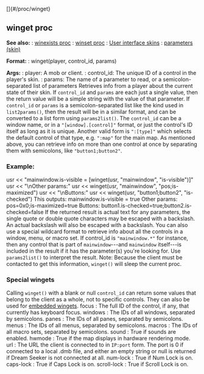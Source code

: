 []{#/proc/winget}
  ## winget proc
  **See also:**
  :   [winexists proc](ref/proc/winexists)
  :   [winset proc](ref/proc/winset)
  :   [User interface skins](ref/%7Bskin%7D)
  :   [parameters (skin)](ref/%7Bskin%7D/param)
  <!-- -->
  **Format:**
  :   winget(player, control_id, params)
  <!-- -->
  **Args:**
  :   player: A mob or client.
  :   control_id: The unique ID of a control in the player\'s skin.
  :   params: The name of a parameter to read, or a semicolon-separated
      list of parameters
  Retrieves info from a player about the current state of their skin. If
  `control_id` and `params` are each just a single value, then the return
  value will be a simple string with the value of that parameter. If
  `control_id` or `params` is a semicolon-separated list like the kind
  used in `list2params()`, then the result will be in a similar format,
  and can be converted to a list form using `params2list()`.
  The `control_id` can be a window name, or in a `"[window].[control]"`
  format, or just the control\'s ID itself as long as it is unique.
  Another valid form is `":[type]"` which selects the default control of
  that type, e.g. `":map"` for the main map. As mentioned above, you can
  retrieve info on more than one control at once by separating them with
  semicolons, like `"button1;button2"`.
  ### Example:
  usr \<\< \"mainwindow.is-visible = \[winget(usr, \"mainwindow\",
  \"is-visible\")\]\" usr \<\< \"\\nOther params:\" usr \<\< winget(usr,
  \"mainwindow\", \"pos;is-maximized\") usr \<\< \"\\nButtons:\" usr \<\<
  winget(usr, \"button1;button2\", \"is-checked\")
  This outputs: mainwindow.is-visible = true Other params:
  pos=0x0;is-maximized=true Buttons:
  button1.is-checked=true;button2.is-checked=false
  If the returned result is actual text for any parameters, the single
  quote or double quote characters may be escaped with a backslash. An
  actual backslash will also be escaped with a backslash.
  You can also use a special wildcard format to retrieve info about all
  the controls in a window, menu, or macro set. If control_id is
  `"mainwindow.*"` for instance, then any control that is part of
  `mainwindow`---and `mainwindow` itself---is included in the result if it
  has the parameter(s) you\'re looking for. Use `params2list()` to
  interpret the result.
  Note: Because the client must be contacted to get this information,
  `winget()` will sleep the current proc.
  ### Special wingets
  Calling `winget()` with a blank or null `control_id` can return some
  values that belong to the client as a whole, not to specific controls.
  They can also be used for [embedded wingets](ref/%7Bskin%7D/commands).
  focus
  :   The full ID of the control, if any, that currently has keyboard
      focus.
  windows
  :   The IDs of all windows, separated by semicolons.
  panes
  :   The IDs of all panes, separated by semicolons.
  menus
  :   The IDs of all menus, separated by semicolons.
  macros
  :   The IDs of all macro sets, separated by semicolons.
  sound
  :   True if sounds are enabled.
  hwmode
  :   True if the map displays in hardware rendering mode.
  url
  :   The URL the client is connected to in `IP:port` form. The port is 0
      if connected to a local .dmb file, and either an empty string or
      null is returned if Dream Seeker is not connected at all.
  num-lock
  :   True if Num Lock is on.
  caps-lock
  :   True if Caps Lock is on.
  scroll-lock
  :   True if Scroll Lock is on.